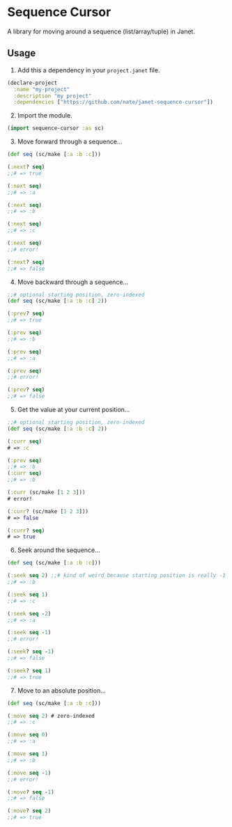 # Sequence Cursor

A library for moving around a sequence (list/array/tuple) in Janet.

## Usage

1. Add this a dependency in your `project.janet` file.

```clojure
(declare-project
  :name "my-project"
  :description "my project"
  :dependencies ["https://github.com/nate/janet-sequence-cursor"])
```

2. Import the module.

```clojure
(import sequence-cursor :as sc)
```

3. Move forward through a sequence...

```clojure
(def seq (sc/make [:a :b :c]))

(:next? seq)
;;# => true

(:next seq)
;;# => :a

(:next seq)
;;# => :b

(:next seq)
;;# => :c

(:next seq)
;;# error!

(:next? seq)
;;# => false

```

4. Move backward through a sequence...

```clojure
;;# optional starting position, zero-indexed
(def seq (sc/make [:a :b :c] 2))

(:prev? seq)
;;# => true

(:prev seq)
;;# => :b

(:prev seq)
;;# => :a

(:prev seq)
;;# error!

(:prev? seq)
;;# => false
```

5. Get the value at your current position...

```clojure
;;# optional starting position, zero-indexed
(def seq (sc/make [:a :b :c] 2))

(:curr seq)
# => :c

(:prev seq)
;;# => :b
(:curr seq)
;;# => :b

(:curr (sc/make [1 2 3]))
# error!

(:curr? (sc/make [1 2 3]))
# => false

(:curr? seq)
# => true
```

6. Seek around the sequence...

```clojure
(def seq (sc/make [:a :b :c]))

(:seek seq 2) ;;# kind of weird because starting position is really -1
;;# => :b

(:seek seq 1)
;;# => :c

(:seek seq -2)
;;# => :a

(:seek seq -1)
;;# error!

(:seek? seq -1)
;;# => false

(:seek? seq 1)
;;# => true
```

7. Move to an absolute position...

```clojure
(def seq (sc/make [:a :b :c]))

(:move seq 2) # zero-indexed
;;# => :c

(:move seq 0)
;;# => :a

(:move seq 1)
;;# => :b

(:move seq -1)
;;# error!

(:move? seq -1)
;;# => false

(:move? seq 2)
;;# => true
```
